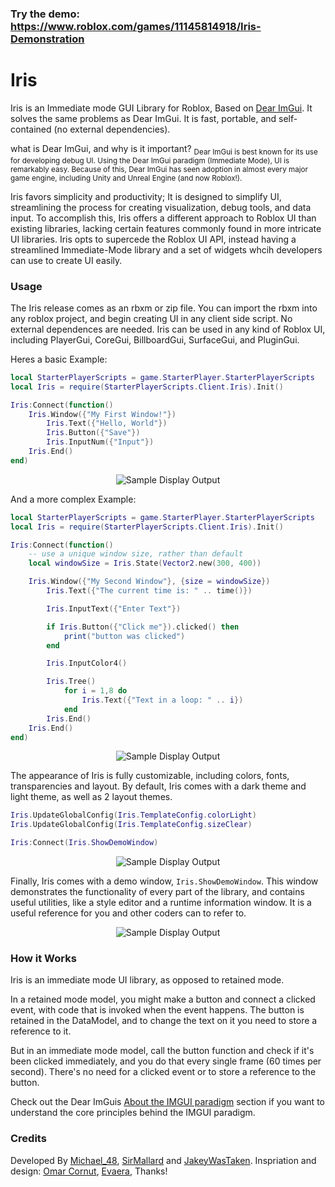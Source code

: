 ### Try the demo: https://www.roblox.com/games/11145814918/Iris-Demonstration

# Iris
Iris is an Immediate mode GUI Library for Roblox, Based on [Dear ImGui](https://github.com/ocornut/imgui). It solves the same problems as Dear ImGui. It is fast, portable, and self-contained (no external dependencies).

what is Dear ImGui, and why is it important?
<sub>Dear ImGui is best known for its use for developing debug UI. Using the Dear ImGui paradigm (Immediate Mode), UI is remarkably easy. Because of this, Dear ImGui has seen adoption in almost every major game engine, including Unity and Unreal Engine (and now Roblox!).</sub>

Iris favors simplicity and productivity; It is designed to simplify UI, streamlining the process for creating visualization, debug tools, and data input. To accomplish this, Iris offers a different approach to Roblox UI than existing libraries, lacking certain features commonly found in more intricate UI libraries. Iris opts to supercede the Roblox UI API, instead having a streamlined Immediate-Mode library and a set of widgets whcih developers can use to create UI easily.

### Usage
The Iris release comes as an rbxm or zip file. You can import the rbxm into any roblox project, and begin creating UI in any client side script. No external dependences are needed. Iris can be used in any kind of Roblox UI, including PlayerGui, CoreGui, BillboardGui, SurfaceGui, and PluginGui.

Heres a basic Example:
```lua
local StarterPlayerScripts = game.StarterPlayer.StarterPlayerScripts
local Iris = require(StarterPlayerScripts.Client.Iris).Init()

Iris:Connect(function()
    Iris.Window({"My First Window!"})
        Iris.Text({"Hello, World"})
        Iris.Button({"Save"})
        Iris.InputNum({"Input"})
    Iris.End()
end)
```
<div align="center">
    <img src="https://raw.githubusercontent.com/Michael-48/Iris/main/assets/simpleDarkExample.png" alt="Sample Display Output"/>
</div>

And a more complex Example:
```lua
local StarterPlayerScripts = game.StarterPlayer.StarterPlayerScripts
local Iris = require(StarterPlayerScripts.Client.Iris).Init()

Iris:Connect(function()
    -- use a unique window size, rather than default
    local windowSize = Iris.State(Vector2.new(300, 400))

    Iris.Window({"My Second Window"}, {size = windowSize})
        Iris.Text({"The current time is: " .. time()})

        Iris.InputText({"Enter Text"})

        if Iris.Button({"Click me"}).clicked() then
            print("button was clicked")
        end

        Iris.InputColor4()

        Iris.Tree()
            for i = 1,8 do
                Iris.Text({"Text in a loop: " .. i})
            end
        Iris.End()
    Iris.End()
end)
```
<div align="center">
    <img src="https://raw.githubusercontent.com/Michael-48/Iris/main/assets/complexDarkExample.png" alt="Sample Display Output"/>
</div>

The appearance of Iris is fully customizable, including colors, fonts, transparencies and layout. By default, Iris comes with a dark theme and light theme, as well as 2 layout themes.

```lua
Iris.UpdateGlobalConfig(Iris.TemplateConfig.colorLight)
Iris.UpdateGlobalConfig(Iris.TemplateConfig.sizeClear)

Iris:Connect(Iris.ShowDemoWindow)
```
<div align="center">
    <img src="https://raw.githubusercontent.com/Michael-48/Iris/main/assets/simpleLightExample.png" alt="Sample Display Output"/>
</div>

Finally, Iris comes with a demo window, `Iris.ShowDemoWindow`. This window demonstrates the functionality of every part of the library, and contains useful utilities, like a style editor and a runtime information window. It is a useful reference for you and other coders can to refer to.
<div align="center">
    <img src="https://raw.githubusercontent.com/Michael-48/Iris/main/assets/demoWindow.png" alt="Sample Display Output"/>
</div>

### How it Works
Iris is an immediate mode UI library, as opposed to retained mode.

In a retained mode model, you might make a button and connect a clicked event, with code that is invoked when the event happens. The button is retained in the DataModel, and to change the text on it you need to store a reference to it.

But in an immediate mode model, call the button function and check if it's been clicked immediately, and you do that every single frame (60 times per second). There's no need for a clicked event or to store a reference to the button.

Check out the Dear ImGuis [About the IMGUI paradigm](https://github.com/ocornut/imgui/wiki/About-the-IMGUI-paradigm) section if you want to understand the core principles behind the IMGUI paradigm.

### Credits
Developed By [Michael_48](https://github.com/Michael-48), [SirMallard](https://github.com/SirMallard) and [JakeyWasTaken](https://github.com/JakeyWasTaken). Inspriation and design: [Omar Cornut](https://www.miracleworld.net/), [Evaera](https://github.com/evaera), Thanks!